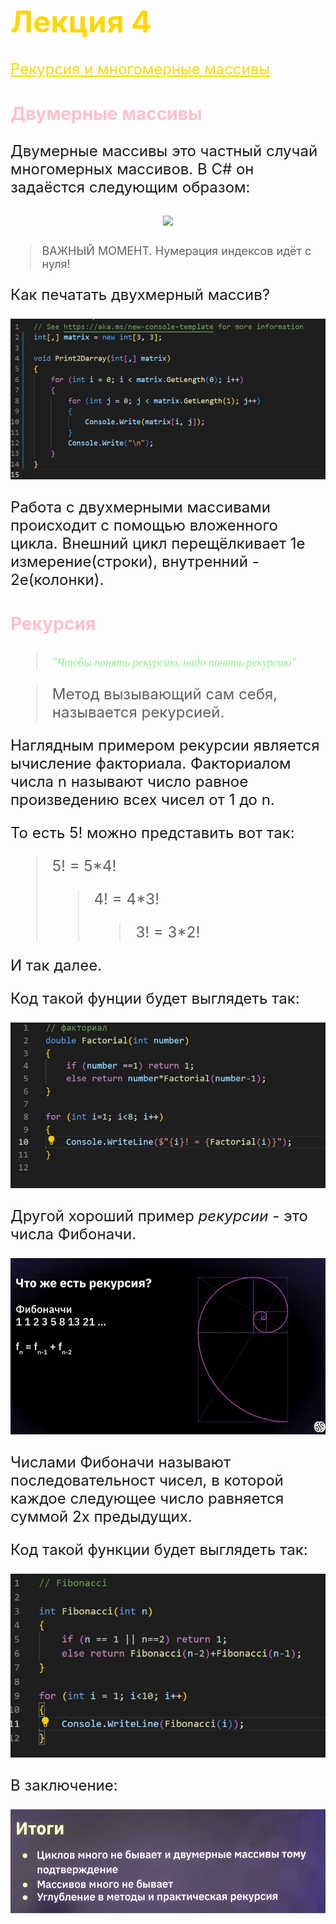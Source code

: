 <font size="5">

<font color="gold">

# Лекция 4
<u>Рекурсия и многомерные массивы</u>
</font>
<font color="pink">

### Двумерные массивы
</font>
Двумерные массивы это частный случай многомерных массивов. В С# он задаёстся следующим образом:

<center>

![](2DarrDefiniion.jpg)
</center>

<font color="lightgreen" size="4">

> ВАЖНЫЙ МОМЕНТ. Нумерация индексов идёт с нуля!
</font>

Как печатать двухмерный массив?
<center>

![](2DarrPrint.jpg)
</center>
Работа с двухмерными массивами происходит с помощью вложенного цикла. Внешний цикл перещёлкивает 1е измерение(строки), внутренний - 2е(колонки).

<font color="pink">

### Рекурсия
</font>

> <font color="lightgreen" size="4" face="Comic Sans MS"><i>"Чтобы понять рекурсию, надо понять рекурсию"</i></font>

>Метод вызывающий сам себя, называется рекурсией.

Наглядным примером рекурсии является ычисление факториала. Факториалом числа n называют число равное произведению всех чисел от 1 до n.


То есть 5! можно представить вот так:

> 5! = 5*4!
>>4! = 4*3!
>>>3! = 3*2!

И так далее.

Код такой фунции будет выглядеть так:
<center>

![](factorial.jpg)
</center>

Другой хороший пример *рекурсии* - это числа Фибоначи. 
<center>

![](fibonacci_range.jpg)
</center>
Числами Фибоначи называют последовательност чисел, в которой каждое следующее число равняется суммой 2х предыдущих.

Код такой функции будет выглядеть так:
<center>

![](fibonacci_code.jpg)
</center>

В заключение:
<center>

![](summary.jpg)
</center>
</font>